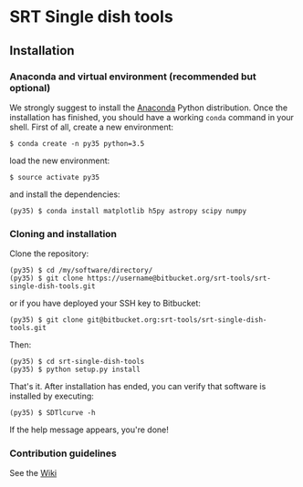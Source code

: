 # SRT Single dish tools #

## Installation

### Anaconda and virtual environment (recommended but optional)

We strongly suggest to install the
[Anaconda](https://www.continuum.io/downloads) Python distribution.
Once the installation has finished, you should have a working `conda`
command in your shell. First of all, create a new environment:

    $ conda create -n py35 python=3.5

load the new environment:

    $ source activate py35

and install the dependencies:

    (py35) $ conda install matplotlib h5py astropy scipy numpy

### Cloning and installation

Clone the repository:

    (py35) $ cd /my/software/directory/
    (py35) $ git clone https://username@bitbucket.org/srt-tools/srt-single-dish-tools.git

or if you have deployed your SSH key to Bitbucket:

    (py35) $ git clone git@bitbucket.org:srt-tools/srt-single-dish-tools.git

Then:

    (py35) $ cd srt-single-dish-tools
    (py35) $ python setup.py install

That's it. After installation has ended, you can verify that software is
installed by executing:

    (py35) $ SDTlcurve -h

If the help message appears, you're done!

### Contribution guidelines ###

See the [Wiki](https://bitbucket.org/srttools/srt-single-dish-tools/wiki/Home)
